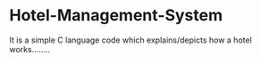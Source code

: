 # Hotel-Management-System
It is a simple C language code which explains/depicts how a hotel works........

